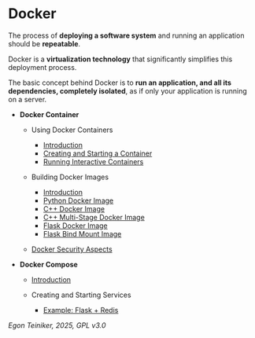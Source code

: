 # Docker 

The process of **deploying a software system** and running an application 
should be **repeatable**. 

Docker is a **virtualization technology** that significantly simplifies this 
deployment process.

The basic concept behind Docker is to **run an application, and all its 
dependencies, completely isolated**, as if only your application is 
running on a server.


* **Docker Container** 
    - Using Docker Containers    
        - [Introduction](docker-container/introduction/README.md)
        - [Creating and Starting a Container](docker-container/docker-nginx/)
        - [Running Interactive Containers](docker-container/docker-busybox/)
    
    - Building Docker Images
        - [Introduction](docker-container/docker-build/README.md)
        - [Python Docker Image](docker-container/docker-python/)
        - [C++ Docker Image](docker-container/docker-cxx/)
        - [C++ Multi-Stage Docker Image](docker-container/docker-cxx-multi-stage/)
        - [Flask Docker Image](docker-container/docker-flask/)
        - [Flask Bind Mount Image](docker-container/docker-flask-mount/)       

    - [Docker Security Aspects](docker-container/docker-security/README.md)


* **Docker Compose**
    - [Introduction](docker-compose/introduction/README.md)

    - Creating and Starting Services
        - [Example: Flask + Redis](docker-compose/compose-flask/)


*Egon Teiniker, 2025, GPL v3.0*